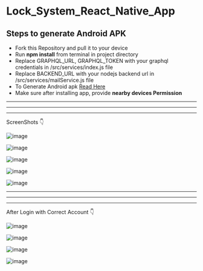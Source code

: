 # Lock_System_React_Native_App

## Steps to generate Android APK

 - Fork this Repository and pull it to your device 
 - Run **npm install** from terminal in project directory
 - Replace GRAPHQL_URL, GRAPHQL_TOKEN with your graphql credentials in /src/services/index.js file
 - Replace BACKEND_URL with your nodejs backend url in /src/services/mailService.js file
 -  To Generate Android apk [Read Here](https://reactnative.dev/docs/signed-apk-android) 
 - Make sure after installing app, provide **nearby devices Permission**
 
 ---
 ---
 ---
ScreenShots 👇

![image](https://user-images.githubusercontent.com/65588931/204243326-c06cf31a-e037-4dd2-8348-0160fdad0110.png)

![image](https://user-images.githubusercontent.com/65588931/204243396-dc3ca123-f819-45eb-a457-f90346f72047.png)

![image](https://user-images.githubusercontent.com/65588931/204243440-98a84de0-5623-4a7b-bb4a-d4193e9983c0.png)

![image](https://user-images.githubusercontent.com/65588931/204243471-7cf17f99-6638-4959-9610-e9991e74e5a2.png)

![image](https://user-images.githubusercontent.com/65588931/204243531-82026f89-ef79-4179-a91f-2e3a1776c05a.png)


---
---
---

After Login with Correct Account 👇

![image](https://user-images.githubusercontent.com/65588931/204243799-d965d0b1-436c-49b5-94b7-e2432c96f871.png)

![image](https://user-images.githubusercontent.com/65588931/204243888-376fbf1b-2c82-4bd9-8026-f626888915dc.png)

![image](https://user-images.githubusercontent.com/65588931/204243941-4086f712-3ac0-481e-b538-19d5f632c518.png)

![image](https://user-images.githubusercontent.com/65588931/204244114-de0c4bc9-95a6-45ab-95ac-dd7c864b4df2.png)

